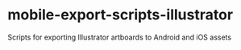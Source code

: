mobile-export-scripts-illustrator
=================================

Scripts for exporting Illustrator artboards to Android and iOS assets
